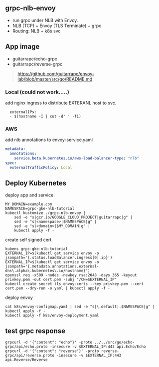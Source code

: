 ## grpc-nlb-envoy

* run grpc under NLB with Envoy.
* NLB (TCP) + Envoy (TLS Terminate) + grpc
* Routing: NLB + k8s svc


## App image

* guitarrapc/echo-grpc
* guitarrapc/reverse-grpc

> https://github.com/guitarrapc/envoy-lab/blob/master/src/go/README.md

### Local (could not work.....)

add nginx ingress to distribute EXTERANL host to svc.

```shell
  externalIPs:
  - $(hostname -I | cut -d' ' -f1)
```

### AWS

add nlb annotations to envoy-service.yaml

```yaml
metadata:
  annotations:
    service.beta.kubernetes.io/aws-load-balancer-type: "nlb"
spec:
  externalTrafficPolicy: Local
```

## Deploy Kubernetes

deploy app and service.

```shell
MY_DOMAIN=example.com
NAMESPACE=grpc-gke-nlb-tutorial
kubectl kustomize ./grpc-nlb-envoy |
    sed -e "s|gcr.io/GOOGLE_CLOUD_PROJECT|guitarrapc|g" |
    sed -e "s|<namespace>|$NAMESPACE|g" |
    sed -e "s|<domain>|$MY_DOMAIN|g" |
    kubectl apply -f -
```

create self signed cert.

```shell
kubens grpc-gke-nlb-tutorial
EXTERNAL_IP=$(kubectl get service envoy -o jsonpath='{.status.loadBalancer.ingress[0].ip}')
EXTERNAL_IP=$(kubectl get service envoy -o jsonpath='{.metadata.annotations.external-dns\.alpha\.kubernetes\.io/hostname}')
openssl req -x509 -nodes -newkey rsa:2048 -days 365 -keyout privkey.pem -out cert.pem -subj "/CN=$EXTERNAL_IP"
kubectl create secret tls envoy-certs --key privkey.pem --cert cert.pem --dry-run -o yaml | kubectl apply -f -
```

deploy envoy

```shell
cat k8s/envoy-configmap.yaml | sed -e "s|\.default|.$NAMESPACE|g" | kubectl apply -f -
kubectl apply -f k8s/envoy-deployment.yaml
```

## test grpc response

```shell
grpcurl -d '{"content": "echo"}' -proto ../../src/go/echo-grpc/api/echo.proto -insecure -v $EXTERNAL_IP:443 api.Echo/Echo
grpcurl -d '{"content": "reverse"}' -proto reverse-grpc/api/reverse.proto -insecure -v $EXTERNAL_IP:443 api.Reverse/Reverse
```

